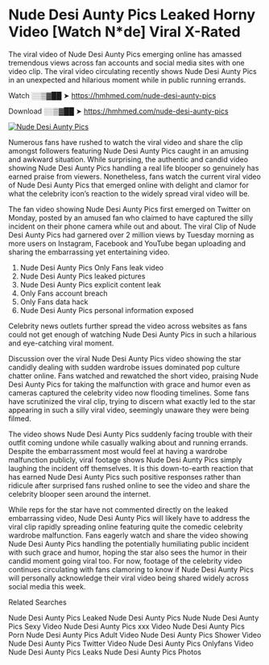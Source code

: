 ﻿# Nude Desi Aunty Pics Leaked Horny Video [Watch N*de] Viral X-Rated

The viral video of ﻿Nude Desi Aunty Pics emerging online has amassed tremendous views across fan accounts and social media sites with one video clip. The viral video circulating recently shows ﻿Nude Desi Aunty Pics in an unexpected and hilarious moment while in public running errands. 

Watch ░░▒▓██ ➤ https://hmhmed.com/nude-desi-aunty-pics

Download ░░▒▓██ ➤ https://hmhmed.com/nude-desi-aunty-pics

[![Nude Desi Aunty Pics](https://i.imgur.com/dJHk4Zq.gif)](https://hmhmed.com/nude-desi-aunty-pics)

Numerous fans have rushed to watch the viral video and share the clip amongst followers featuring ﻿Nude Desi Aunty Pics caught in an amusing and awkward situation. While surprising, the authentic and candid video showing ﻿Nude Desi Aunty Pics handling a real life blooper so genuinely has earned praise from viewers. Nonetheless, fans watch the current viral video of ﻿Nude Desi Aunty Pics that emerged online with delight and clamor for what the celebrity icon’s reaction to the widely spread viral video will be.

The fan video showing ﻿Nude Desi Aunty Pics first emerged on Twitter on Monday, posted by an amused fan who claimed to have captured the silly incident on their phone camera while out and about. The viral Clip of ﻿Nude Desi Aunty Pics had garnered over 2 million views by Tuesday morning as more users on Instagram, Facebook and YouTube began uploading and sharing the embarrassing yet entertaining video. 

1. ﻿Nude Desi Aunty Pics Only Fans leak video
2. ﻿Nude Desi Aunty Pics leaked pictures
3. ﻿Nude Desi Aunty Pics explicit content leak
4. Only Fans account breach
5. Only Fans data hack
6. ﻿Nude Desi Aunty Pics personal information exposed

Celebrity news outlets further spread the video across websites as fans could not get enough of watching ﻿Nude Desi Aunty Pics in such a hilarious and eye-catching viral moment. 

Discussion over the viral ﻿Nude Desi Aunty Pics video showing the star candidly dealing with sudden wardrobe issues dominated pop culture chatter online. Fans watched and rewatched the short video, praising ﻿Nude Desi Aunty Pics for taking the malfunction with grace and humor even as cameras captured the celebrity video now flooding timelines. Some fans have scrutinized the viral clip, trying to discern what exactly led to the star appearing in such a silly viral video, seemingly unaware they were being filmed.

The video shows ﻿Nude Desi Aunty Pics suddenly facing trouble with their outfit coming undone while casually walking about and running errands. Despite the embarrassment most would feel at having a wardrobe malfunction publicly, viral footage shows ﻿Nude Desi Aunty Pics simply laughing the incident off themselves. It is this down-to-earth reaction that has earned ﻿Nude Desi Aunty Pics such positive responses rather than ridicule after surprised fans rushed online to see the video and share the celebrity blooper seen around the internet.  

While reps for the star have not commented directly on the leaked embarrassing video, ﻿Nude Desi Aunty Pics will likely have to address the viral clip rapidly spreading online featuring quite the comedic celebrity wardrobe malfunction. Fans eagerly watch and share the video showing ﻿Nude Desi Aunty Pics handling the potentially humiliating public incident with such grace and humor, hoping the star also sees the humor in their candid moment going viral too. For now, footage of the celebrity video continues circulating with fans clamoring to know if ﻿Nude Desi Aunty Pics will personally acknowledge their viral video being shared widely across social media this week.

Related Searches

﻿Nude Desi Aunty Pics Leaked
﻿Nude Desi Aunty Pics Nude
﻿Nude Desi Aunty Pics Sexy Video
﻿Nude Desi Aunty Pics xxx Video
﻿Nude Desi Aunty Pics Porn
﻿Nude Desi Aunty Pics Adult Video
﻿Nude Desi Aunty Pics Shower Video
﻿Nude Desi Aunty Pics Twitter Video
﻿Nude Desi Aunty Pics Onlyfans Video
﻿Nude Desi Aunty Pics Leaks
﻿Nude Desi Aunty Pics Photos